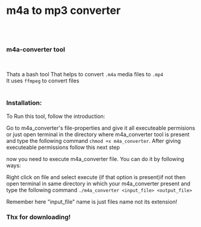 # m4a to mp3 converter

<br>
<br>


### m4a-converter tool

<br>

Thats a bash tool That helps to convert `.m4a` media files to `.mp4`<br>
It uses `ffmpeg` to convert files<br><br>

### Installation:

To Run this tool, follow the introduction:

Go to m4a_converter's file-properties and give it all executeable
permisions or just open terminal in the directory where m4a_converter
tool is present and type the following command `chmod +x m4a_converter`.
After giving executeable permissions follow this next step

now you need to execute m4a_converter file. You can do it by following
ways:

Right click on file and select execute (if that option is present)if not
then open terminal in same directory in which your m4a_converter present
and type the following command `./m4a_converter <input_file> <output_file>`

Remember here "input_file" name is just files name not its extension!



### Thx for downloading!
